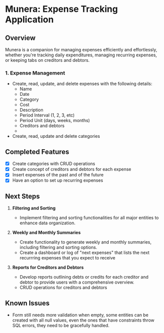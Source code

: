 # Munera: Expense Tracking Application

## Overview

Munera is a companion for managing expenses efficiently and effortlessly, whether you're tracking daily expenditures, managing recurring expenses, or keeping tabs on creditors and debtors.

### 1. Expense Management

- Create, read, update, and delete expenses with the following details:
    - Name
    - Date
    - Category
    - Cost
    - Description
    - Period Interval (1, 2, 3, etc)
    - Period Unit (days, weeks, months)
    - Creditors and debtors
    - 
- Create, read, update and delete categories

## Completed Features
- [x] Create categories with CRUD operations
- [x] Create concept of creditors and debtors for each expense
- [x] Insert expenses of the past and of the future
- [x] Have an option to set up recurring expenses

## Next Steps

1. **Filtering and Sorting**
    - Implement filtering and sorting functionalities for all major entities to enhance data organization.

2. **Weekly and Monthly Summaries**
    - Create functionality to generate weekly and monthly summaries, including filtering and sorting options.
    - Create a dashboard or log of "next expenses" that lists the next recurrring expenses that you expect to receive

3. **Reports for Creditors and Debtors**
    - Develop reports outlining debts or credits for each creditor and debtor to provide users with a comprehensive overview.
    - CRUD operations for creditors and debtors

## Known Issues

- Form still needs more validation when empty, some entities can be created with all null values, even the ones that have constraints throw SQL errors, they need to be gracefully handled.